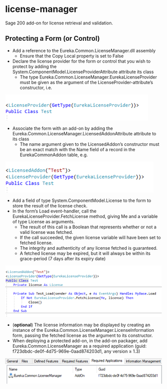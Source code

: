 # license-manager
Sage 200 add-on for license retrieval and validation.

## Protecting a Form (or Control)

* Add a reference to the Eureka.Common.LicenseManager.dll assembly
    *	Ensure that the Copy Local property is set to False
*	Declare the license provider for the form or control that you wish to protect by adding the System.ComponentModel.LicenseProviderAttribute attribute its class
    *	The type Eureka.Common.LicenseManager.EurekaLicenseProvider must be given as the argument of the LicenseProvider-attribute’s constructor, i.e.

![1st Image](/images/1.png)

*	Associate the form with an add-on by adding the Eureka.Common.LicenseManager.LicensedAddonAttribute attribute to its class
    * The name argument given to the LicensedAddon’s constructor must be an exact match with the Name field of a record in the EurekaCommonAddon table, e.g.

![2nd Image](/images/2.png)

* Add a field of type System.ComponentModel.License to the form to store the result of the license check.
*	In the form’s Load event-handler, call the EurekaLicenseProvider.FetchLicense method, giving Me and a variable of type License as arguments.
    *	The result of this call is a Boolean that represents whether or not a valid license was fetched.
    *	If the call succeeded, the given license variable will have been set to fetched license.
    *	The integrity and authenticity of any license fetched is guaranteed.
    *	A fetched license may be expired, but it will always be within its grace-period (7 days after its expiry date)

![3rd Image](/images/3.png)

*	(**optional**) The license information may be displayed by creating an instance of the Eureka.Common.LicenseManager.LicenseInformation form, passing the fetched license as the argument to its constructor.
*	When deploying a protected add-on, in the add-on packager, add Eureka.Common.LicenseManager as a required application (guid: f723dbdc-de0f-4d75-969e-0aad874203d1, any version ≥ 1.3)

![4th Image](/images/4.png)
